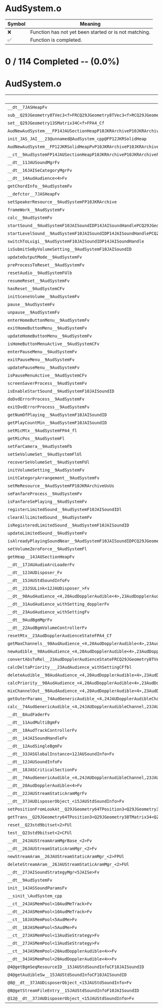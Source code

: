 # AudSystem.o
| Symbol | Meaning 
| ------------- | ------------- 
| :x: | Function has not yet been started or is not matching. 
| :white_check_mark: | Function is completed. 


# 0 / 114 Completed -- (0.0%)
# AudSystem.o
| Symbol | Decompiled? |
| ------------- | ------------- |
| `__dt__7JASHeapFv` | :x: |
| `sub__Q29JGeometry8TVec3<f>FRCQ29JGeometry8TVec3<f>RCQ29JGeometry8TVec3<f>` | :x: |
| `set__Q29JGeometry13SMatrix34C<f>FPA4_Cf` | :x: |
| `AudNewAudSystem___FP14JAUSectionHeapP10JKRArchiveP10JKRArchiveP10JKRArchivei` | :x: |
| `init_JAS_JAI___23@unnamed@AudSystem_cpp@FP12JKRSolidHeap` | :x: |
| `AudNewAudSystem__FP12JKRSolidHeapPvP10JKRArchiveP10JKRArchiveP10JKRArchiveP10JKRArchive` | :x: |
| `__ct__9AudSystemFP14JAUSectionHeapP10JKRArchiveP10JKRArchiveP10JKRArchive` | :x: |
| `__dt__11JAUSoundMgrFv` | :x: |
| `__dt__16JAISeCategoryMgrFv` | :x: |
| `__dt__14AudAudience<4>Fv` | :x: |
| `getChordInfo__9AudSystemFv` | :x: |
| `__defctor__7JASHeapFv` | :x: |
| `setSpeakerResource__9AudSystemFP10JKRArchive` | :x: |
| `frameWork__9AudSystemFv` | :x: |
| `calc__9AudSystemFv` | :x: |
| `startSound__9AudSystemF10JAISoundIDP14JAISoundHandlePCQ29JGeometry8TVec3<f>` | :x: |
| `startLevelSound__9AudSystemF10JAISoundIDP14JAISoundHandlePCQ29JGeometry8TVec3<f>` | :x: |
| `switchToLuigi__9AudSystemF10JAISoundIDP14JAISoundHandle` | :x: |
| `isSubmitSeByVolumeSetting__9AudSystemF10JAISoundID` | :x: |
| `updateOutputMode__9AudSystemFv` | :x: |
| `preProcessToReset__9AudSystemFv` | :x: |
| `resetAudio__9AudSystemFUlb` | :x: |
| `resumeReset__9AudSystemFv` | :x: |
| `hasReset__9AudSystemCFv` | :x: |
| `initSceneVolume__9AudSystemFv` | :x: |
| `pause__9AudSystemFv` | :x: |
| `unpause__9AudSystemFv` | :x: |
| `enterHomeButtonMenu__9AudSystemFv` | :x: |
| `exitHomeButtonMenu__9AudSystemFv` | :x: |
| `updateHomeButtonMenu__9AudSystemFv` | :x: |
| `isHomeButtonMenuActive__9AudSystemCFv` | :x: |
| `enterPauseMenu__9AudSystemFv` | :x: |
| `exitPauseMenu__9AudSystemFv` | :x: |
| `updatePauseMenu__9AudSystemFv` | :x: |
| `isPauseMenuActive__9AudSystemCFv` | :x: |
| `screenSaverProcess__9AudSystemFv` | :x: |
| `isEnableStartSound__9AudSystemF10JAISoundID` | :x: |
| `doDvdErrorProcess__9AudSystemFv` | :x: |
| `exitDvdErrorProcess__9AudSystemFv` | :x: |
| `getNumOfPlaying__9AudSystemF10JAISoundID` | :x: |
| `getPlayCountMin__9AudSystemF10JAISoundID` | :x: |
| `setMicMtx__9AudSystemFPA4_fl` | :x: |
| `getMicPos__9AudSystemFl` | :x: |
| `setFarCamera__9AudSystemFb` | :x: |
| `setSeVolumeSet__9AudSystemFlUl` | :x: |
| `recoverSeVolumeSet__9AudSystemFUl` | :x: |
| `initVolumeSetting__9AudSystemFv` | :x: |
| `initCategoryArrangement__9AudSystemFv` | :x: |
| `setMeResource__9AudSystemFP10JKRArchiveUsUs` | :x: |
| `seFanfareProcess__9AudSystemFv` | :x: |
| `isFanfareSePlaying__9AudSystemFv` | :x: |
| `registerLimitedSound__9AudSystemF10JAISoundIDl` | :x: |
| `clearAllLimitedSound__9AudSystemFv` | :x: |
| `isRegisteredLimitedSound__9AudSystemF10JAISoundID` | :x: |
| `updateLimitedSound__9AudSystemFv` | :x: |
| `isAlreadyPlayingSoundNear__9AudSystemF10JAISoundIDPCQ29JGeometry8TVec3<f>f` | :x: |
| `setVolumeZeroForce__9AudSystemFl` | :x: |
| `getHeap__14JAUSectionHeapFv` | :x: |
| `__dt__17JAUAudioArcLoaderFv` | :x: |
| `__dt__12JAUDisposer_Fv` | :x: |
| `__dt__15JAUStdSoundInfoFv` | :x: |
| `__dt__23JSULink<12JAUDisposer_>Fv` | :x: |
| `__dt__98AudAudience_<4,20AudDopplerAudible<4>,23AudDopplerAudienceState,31AudAudience_withSetting_doppler>Fv` | :x: |
| `__dt__31AudAudience_withSetting_dopplerFv` | :x: |
| `__dt__23AudAudience_withSettingFv` | :x: |
| `__dt__9AudBgmMgrFv` | :x: |
| `__dt__22AudBgmVolumeControllerFv` | :x: |
| `resetMtx__23AudDopplerAudienceStateFPA4_Cf` | :x: |
| `getMaxChannels__98AudAudience_<4,20AudDopplerAudible<4>,23AudDopplerAudienceState,31AudAudience_withSetting_doppler>Fv` | :x: |
| `newAudible__98AudAudience_<4,20AudDopplerAudible<4>,23AudDopplerAudienceState,31AudAudience_withSetting_doppler>FRCQ29JGeometry8TVec3<f>10JAISoundIDPCQ29JGeometry8TVec3<f>Ul` | :x: |
| `convertAbsToRel__23AudDopplerAudienceStateFRCQ29JGeometry8TVec3<f>P23JAUDopplerAudibleRelPos` | :x: |
| `calcDeltaPriority___23AudAudience_withSettingCFfbl` | :x: |
| `deleteAudible__98AudAudience_<4,20AudDopplerAudible<4>,23AudDopplerAudienceState,31AudAudience_withSetting_doppler>FP10JAIAudible` | :x: |
| `calcPriority__98AudAudience_<4,20AudDopplerAudible<4>,23AudDopplerAudienceState,31AudAudience_withSetting_doppler>FP10JAIAudible` | :x: |
| `mixChannelOut__98AudAudience_<4,20AudDopplerAudible<4>,23AudDopplerAudienceState,31AudAudience_withSetting_doppler>FRC14JASSoundParamsP10JAIAudiblei` | :x: |
| `getOuterParams__74AudGenericAudible_<4,24JAUDopplerAudibleChannel,23JAUDopplerAudibleAbsPos>Fi` | :x: |
| `calc__74AudGenericAudible_<4,24JAUDopplerAudibleChannel,23JAUDopplerAudibleAbsPos>Fv` | :x: |
| `__dt__8AudFaderFv` | :x: |
| `__dt__11AudMultiBgmFv` | :x: |
| `__dt__18AudTrackControllerFv` | :x: |
| `__dt__14JAISoundHandleFv` | :x: |
| `__dt__12AudSingleBgmFv` | :x: |
| `__dt__33JASGlobalInstance<12JAUSoundInfo>Fv` | :x: |
| `__dt__12JAUSoundInfoFv` | :x: |
| `__dt__18JASCriticalSectionFv` | :x: |
| `__dt__74AudGenericAudible_<4,24JAUDopplerAudibleChannel,23JAUDopplerAudibleAbsPos>Fv` | :x: |
| `__dt__20AudDopplerAudible<4>Fv` | :x: |
| `__dt__22JAUStreamStaticAramMgrFv` | :x: |
| `__dt__37JAUDisposerObject_<15JAUStdSoundInfo>Fv` | :x: |
| `setPositionFromLookAt__Q29JGeometry64TPosition3<Q29JGeometry38TMatrix34<Q29JGeometry13SMatrix34C<f>>>FRCQ29JGeometry64TPosition3<Q29JGeometry38TMatrix34<Q29JGeometry13SMatrix34C<f>>>` | :x: |
| `getTrans__Q29JGeometry64TPosition3<Q29JGeometry38TMatrix34<Q29JGeometry13SMatrix34C<f>>>CFRQ29JGeometry8TVec3<f>` | :x: |
| `reset__Q23std9bitset<2>FUl` | :x: |
| `test__Q23std9bitset<2>CFUl` | :x: |
| `__dt__24JAUStreamAramMgrBase_<2>Fv` | :x: |
| `__dt__26JAUStreamStaticAramMgr_<2>Fv` | :x: |
| `newStreamAram__26JAUStreamStaticAramMgr_<2>FPUl` | :x: |
| `deleteStreamAram__26JAUStreamStaticAramMgr_<2>FUl` | :x: |
| `__dt__27JAISoundStrategyMgr<5JAISe>Fv` | :x: |
| `__dt__9AudSystemFv` | :x: |
| `init__14JASSoundParamsFv` | :x: |
| `__sinit_\AudSystem_cpp` | :x: |
| `__ct__24JASMemPool<10AudMeTrack>Fv` | :x: |
| `__dt__24JASMemPool<10AudMeTrack>Fv` | :x: |
| `__ct__18JASMemPool<5AudMe>Fv` | :x: |
| `__dt__18JASMemPool<5AudMe>Fv` | :x: |
| `__ct__27JASMemPool<13AudSeStrategy>Fv` | :x: |
| `__dt__27JASMemPool<13AudSeStrategy>Fv` | :x: |
| `__ct__34JASMemPool<20AudDopplerAudible<4>>Fv` | :x: |
| `__dt__34JASMemPool<20AudDopplerAudible<4>>Fv` | :x: |
| `@4@getBgmSeqResourceID__15JAUStdSoundInfoCF10JAISoundID` | :x: |
| `@4@getAudibleSw__15JAUStdSoundInfoCF10JAISoundID` | :x: |
| `@8@__dt__37JAUDisposerObject_<15JAUStdSoundInfo>Fv` | :x: |
| `@8@getStreamFileEntry__15JAUStdSoundInfoF10JAISoundID` | :x: |
| `@12@__dt__37JAUDisposerObject_<15JAUStdSoundInfo>Fv` | :x: |
